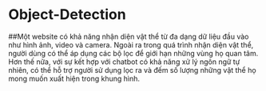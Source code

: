 # Object-Detection
##Một website có khả năng nhận diện vật thể từ đa dạng dữ liệu đầu vào như hình ảnh, video và camera. Ngoài ra trong quá trình nhận diện vật thể, người dùng có thể áp dụng các bộ lọc để giới hạn những vùng họ quan tâm. Hơn thế nữa, với sự kết hợp với chatbot có khả năng xử lý ngôn ngữ tự nhiên, có thể hỗ trợ người sử dụng lọc ra và đếm số lượng những vật thể họ mong muốn xuất hiện trong khung hình.
